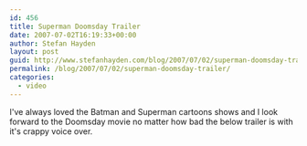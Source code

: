 ```yaml
---
id: 456
title: Superman Doomsday Trailer
date: 2007-07-02T16:19:33+00:00
author: Stefan Hayden
layout: post
guid: http://www.stefanhayden.com/blog/2007/07/02/superman-doomsday-trailer/
permalink: /blog/2007/07/02/superman-doomsday-trailer/
categories:
  - video
---
```

I've always loved the Batman and Superman cartoons shows and I look forward to the Doomsday movie no matter how bad the below trailer is with it's crappy voice over.

<object width="425" height="350"><param name="movie" value="http://www.youtube.com/v/l3keuiWzY-Q"></param><param name="wmode" value="transparent"></param><embed src="http://www.youtube.com/v/l3keuiWzY-Q" type="application/x-shockwave-flash" wmode="transparent" width="425" height="350"></embed></object>